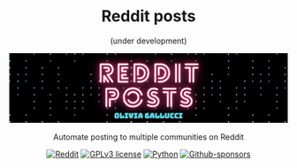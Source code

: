 <div align="center">

  # Reddit posts
  
  (under development) 

  ![](https://github.com/oliviagallucci/reddit-posts/blob/main/images/reddit-posts.gif)
  
  Automate posting to multiple communities on Reddit
  
  <a href="https://www.reddit.com/">![Reddit](https://img.shields.io/badge/Reddit-%23FF4500.svg?style=for-the-badge&logo=Reddit&logoColor=white)</a>
  <a href="https://github.com/oliviagallucci/reddit-posts/blob/main/LICENSE">![GPLv3 license](https://img.shields.io/badge/License-GPLv3-green.svg?style=for-the-badge)</a>
  <a href="https://www.python.org/">![Python](https://img.shields.io/badge/python-3670A0?style=for-the-badge&logo=python&logoColor=ffdd54)</a>
  <a href="https://github.com/sponsors/oliviagallucci">![Github-sponsors](https://img.shields.io/badge/sponsor-pink?style=for-the-badge&logo=GitHub-Sponsors&logoColor=#EA4AAA)</a>

</div>


